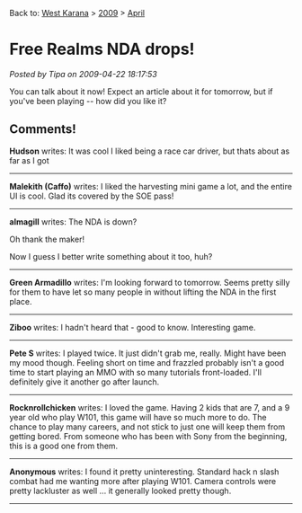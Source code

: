 Back to: [West Karana](/posts/westkarana.md) > [2009](/posts/2009/westkarana.md) > [April](./westkarana.md)
# Free Realms NDA drops!

*Posted by Tipa on 2009-04-22 18:17:53*

You can talk about it now! Expect an article about it for tomorrow, but if you've been playing -- how did you like it?
## Comments!

**Hudson** writes: It was cool I liked being a race car driver, but thats about as far as I got

---

**Malekith (Caffo)** writes: I liked the harvesting mini game a lot, and the entire UI is cool. Glad its covered by the SOE pass!

---

**almagill** writes: The NDA is down?

Oh thank the maker! 

Now I guess I better write something about it too, huh?

---

**Green Armadillo** writes: I'm looking forward to tomorrow. Seems pretty silly for them to have let so many people in without lifting the NDA in the first place.

---

**Ziboo** writes: I hadn't heard that - good to know. Interesting game.

---

**Pete S** writes: I played twice. It just didn't grab me, really. Might have been my mood though. Feeling short on time and frazzled probably isn't a good time to start playing an MMO with so many tutorials front-loaded. I'll definitely give it another go after launch.

---

**Rocknrollchicken** writes: I loved the game. Having 2 kids that are 7, and a 9 year old who play W101, this game will have so much more to do. The chance to play many careers, and not stick to just one will keep them from getting bored. From someone who has been with Sony from the beginning, this is a good one from them.

---

**Anonymous** writes: I found it pretty uninteresting. Standard hack n slash combat had me wanting more after playing W101. Camera controls were pretty lackluster as well ... it generally looked pretty though.

---

